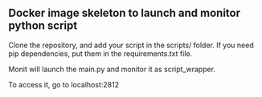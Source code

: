 ## Docker image skeleton to launch and monitor python script

Clone the repository, and add your script in the scripts/ folder. 
If you need pip dependencies, put them in the requirements.txt file.  

Monit will launch the main.py and monitor it as script_wrapper.  
  
To access it, go to localhost:2812  
